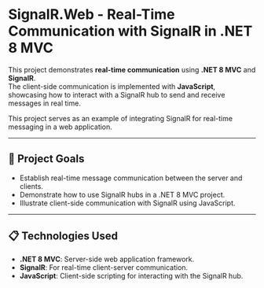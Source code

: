 # SignalR.Web - Real-Time Communication with SignalR in .NET 8 MVC

This project demonstrates **real-time communication** using **.NET 8 MVC** and **SignalR**.  
The client-side communication is implemented with **JavaScript**, showcasing how to interact with a SignalR hub to send and receive messages in real time.  

This project serves as an example of integrating SignalR for real-time messaging in a web application.

---

## 🚀 **Project Goals**

- Establish real-time message communication between the server and clients.
- Demonstrate how to use SignalR hubs in a .NET 8 MVC project.
- Illustrate client-side communication with SignalR using JavaScript.

---

## 📋 **Technologies Used**

- **.NET 8 MVC**: Server-side web application framework.
- **SignalR**: For real-time client-server communication.
- **JavaScript**: Client-side scripting for interacting with the SignalR hub.

